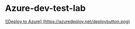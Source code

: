 # Azure-dev-test-lab
[![Deploy to Azure] (https://azuredeploy.net/deploybutton.png)](https://azuredeploy.net/)
